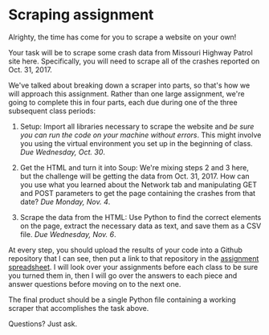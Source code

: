 # Scraping assignment

Alrighty, the time has come for you to scrape a website on your own!

Your task will be to scrape some crash data from Missouri Highway Patrol site here. Specifically, you will need to scrape all of the crashes reported on Oct. 31, 2017.

We've talked about breaking down a scraper into parts, so that's how we will approach this assignment. Rather than one large assignment, we're going to complete this in four parts, each due during one of the three subsequent class periods:

1. Setup: Import all libraries necessary to scrape the website and *be sure you can run the code on your machine without errors*. This might involve you using the virtual environment you set up in the beginning of class. *Due Wednesday, Oct. 30*.

2. Get the HTML and turn it into Soup: We're mixing steps 2 and 3 here, but the challenge will be getting the data from Oct. 31, 2017. How can you use what you learned about the Network tab and manipulating GET and POST parameters to get the page containing the crashes from that date? *Due Monday, Nov. 4*.

3. Scrape the data from the HTML: Use Python to find the correct elements on the page, extract the necessary data as text, and save them as a CSV file. *Due Wednesday, Nov. 6*.

At every step, you should upload the results of your code into a Github repository that I can see, then put a link to that repository in the [assignment spreadsheet](https://docs.google.com/spreadsheets/d/1omWnBWpSUVYUD10qOjZ3vYEj-YFYLbwXBJPpBahbDqU/edit#gid=0). I will look over your assignments before each class to be sure you turned them in, then I will go over the answers to each piece and answer questions before moving on to the next one.

The final product should be a single Python file containing a working scraper that accomplishes the task above.

Questions? Just ask.

